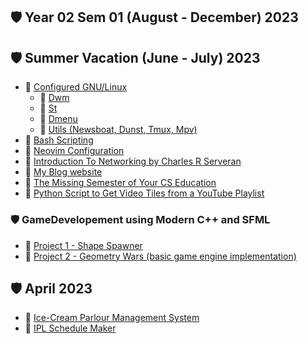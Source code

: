 ## 🛡️ Year 02 Sem 01 (August - December) 2023

## 🛡️ Summer Vacation (June - July) 2023

- 🔗 [Configured GNU/Linux](https://github.com/gautamsahil1947)
  - 🔗 [Dwm](https://github.com/gautamsahil1947/dwm)
  - 🔗 [St](https://github.com/gautamsahil1947/st)
  - 🔗 [Dmenu](https://github.com/gautamsahil1947/dmenu)
  - 🔗 [Utils (Newsboat, Dunst, Tmux, Mpv)](https://github.com/gautamsahil1947/utils)
- 🔗 [Bash Scripting](https://github.com/gautamsahil1947/studies/tree/main/notes/01-bashScripting)
- 🔗 [Neovim Configuration](https://github.com/gautamsahil1947/nvim)
- 🔗 [Introduction To Networking by Charles R Serveran](https://github.com/gautamsahil1947/gautamsahil1947/blob/main/Misc/introduction-to-networking.pdf)
- 🔗 [My Blog website](https://gautamsahil1947.github.io)
- 🔗 [The Missing Semester of Your CS Education](https://missing.csail.mit.edu/)
- 🔗 [Python Script to Get Video Tiles from a YouTube Playlist](https://github.com/gautamsahil1947/gautamsahil1947/blob/main/Misc/youtubeScript.py)

### 🛡️ GameDevelopement using Modern C++ and SFML

- 🔗 [Project 1 - Shape Spawner](https://github.com/gautamsahil1947/project1)
- 🔗 [Project 2 - Geometry Wars (basic game engine implementation)](https://github.com/gautamsahil1947/geometry-wars)

## 🛡️ April 2023

- 🔗 [Ice-Cream Parlour Management System](https://github.com/gautamsahil1947/icecream-parlour-management-system)
- 🔗 [IPL Schedule Maker](https://github.com/gautamsahil1947/ipl)
